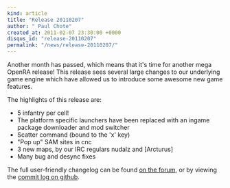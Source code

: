 ```yaml
---
kind: article
title: "Release 20110207"
author: " Paul Chote"
created_at: 2011-02-07 23:30:00 +0000
disqus_id: "release-20110207"
permalink: "/news/release-20110207/"
---
```


Another month has passed, which means that it's time for another mega OpenRA release!
This release sees several large changes to our underlying game engine which have allowed us to introduce some awesome new game features.

The highlights of this release are:

* 5 infantry per cell!
* The platform specific launchers have been replaced with an ingame package downloader and mod switcher
* Scatter command (bound to the 'x' key)
* "Pop up" SAM sites in cnc
* 3 new maps, by our IRC regulars nudalz and [Arcturus]
* Many bug and desync fixes

The full user-friendly changelog can be found [on the forum](https://forum.openra.net/viewtopic.php?t=14844), or by viewing the [commit log on github](https://github.com/OpenRA/OpenRA/commits/release-20110207).
